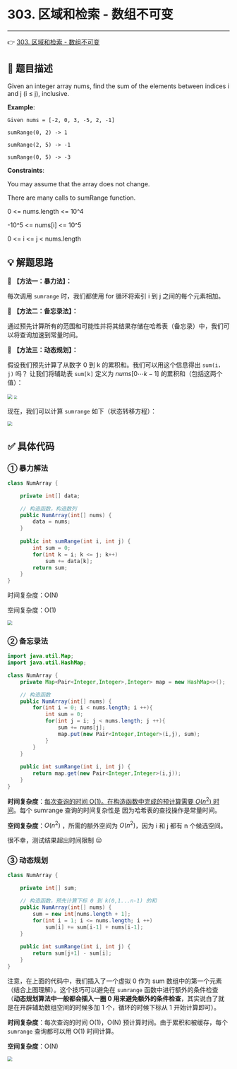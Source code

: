 # 303. 区域和检索 - 数组不可变

---

👉 [303. 区域和检索 - 数组不可变](https://leetcode-cn.com/problems/range-sum-query-immutable/)

## 📜 题目描述

Given an integer array nums, find the sum of the elements between indices i and j (i ≤ j), inclusive.

**Example**:

```
Given nums = [-2, 0, 3, -5, 2, -1]

sumRange(0, 2) -> 1

sumRange(2, 5) -> -1

sumRange(0, 5) -> -3
```

**Constraints**:

You may assume that the array does not change.

There are many calls to sumRange function.

0 <= nums.length <= 10^4

-10^5 <= nums[i] <= 10^5

0 <= i <= j < nums.length

## 💡 解题思路

🔹 **【方法一：暴力法】：**

每次调用 `sumrange` 时，我们都使用 for 循环将索引 i 到 j 之间的每个元素相加。

🔹 **【方法二：备忘录法】：**

通过预先计算所有的范围和可能性并将其结果存储在哈希表（备忘录）中，我们可以将查询加速到常量时间。

🔹 **【方法三：动态规划】：**

假设我们预先计算了从数字 0 到 k 的累积和。我们可以用这个信息得出 `sum(i，j)` 吗？
让我们将辅助表 `sum[k]` 定义为 $nums[0\cdots k-1]$   的累积和（包括这两个值）：

<img src="https://cs-wiki.oss-cn-shanghai.aliyuncs.com/img/20201006220436.png" style="zoom:67%;" />

<img src="https://cs-wiki.oss-cn-shanghai.aliyuncs.com/img/20201006222516.png" style="zoom:45%;" />

现在，我们可以计算 `sumrange` 如下（状态转移方程）：

<img src="https://cs-wiki.oss-cn-shanghai.aliyuncs.com/img/20201006220504.png" style="zoom:67%;" />

## ✅ 具体代码

### ① 暴力解法


```java
class NumArray {

    private int[] data;

    // 构造函数，构造数列
    public NumArray(int[] nums) {
        data = nums;
    }
    
    public int sumRange(int i, int j) {
        int sum = 0;
        for(int k = i; k <= j; k++)
            sum += data[k];
        return sum;
    }
}
```

时间复杂度：O(N)

空间复杂度：O(1)

<img src="https://cs-wiki.oss-cn-shanghai.aliyuncs.com/img/20201006213656.png" style="zoom:67%;" />

### ② 备忘录法

```java
import java.util.Map;
import java.util.HashMap;

class NumArray {
    private Map<Pair<Integer,Integer>,Integer> map = new HashMap<>();

    // 构造函数
    public NumArray(int[] nums) {
        for(int i = 0; i < nums.length; i ++){
            int sum = 0;
            for(int j = i; j < nums.length; j ++){
                sum += nums[j];
                map.put(new Pair<Integer,Integer>(i,j), sum);
            }
        }
    }
    
    public int sumRange(int i, int j) {
        return map.get(new Pair<Integer,Integer>(i,j));
    }
}

```

**时间复杂度**：<u>每次查询的时间 O(1)。在构造函数中完成的预计算需要 $O(n^2)$ 时间</u>。每个 sumrange 查询的时间复杂性是  因为哈希表的查找操作是常量时间。

**空间复杂度**：$O(n^2)$ ，所需的额外空间为 $O(n^2)$，因为 i 和 j 都有 n 个候选空间。

很不幸，测试结果超出时间限制 😒

### ③ 动态规划

```java
class NumArray {

    private int[] sum;

    // 构造函数，预先计算下标 0 到 k(0,1...n-1) 的和
    public NumArray(int[] nums) {
        sum = new int[nums.length + 1];
        for(int i = 1; i <= nums.length; i ++)
            sum[i] += sum[i-1] + nums[i-1];
    }
    
    public int sumRange(int i, int j) {
        return sum[j+1] - sum[i];
    }
}
```

注意，在上面的代码中，我们插入了一个虚拟 0 作为 sum 数组中的第一个元素（结合上图理解）。这个技巧可以避免在 `sumrange` 函数中进行额外的条件检查（**动态规划算法中一般都会插入一圈 0 用来避免额外的条件检查**，其实说白了就是在开辟辅助数组空间的时候多加 1 个，循环的时候下标从 1 开始计算即可）。

**时间复杂度**：每次查询的时间 O(1)，O(N) 预计算时间。由于累积和被缓存，每个 `sumrange` 查询都可以用 O(1) 时间计算。

**空间复杂度**：O(N)



<img src="https://cs-wiki.oss-cn-shanghai.aliyuncs.com/img/20201006221058.png" style="zoom:67%;" />

